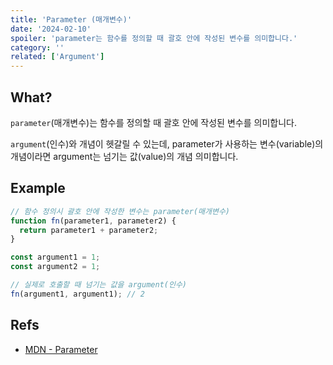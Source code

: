 ```yaml
---
title: 'Parameter (매개변수)'
date: '2024-02-10'
spoiler: 'parameter는 함수를 정의할 때 괄호 안에 작성된 변수를 의미합니다.'
category: ''
related: ['Argument']
---
```


## What?

`parameter`(매개변수)는 함수를 정의할 때 괄호 안에 작성된 변수를 의미합니다.

`argument`(인수)와 개념이 헷갈릴 수 있는데, parameter가 사용하는 변수(variable)의 개념이라면 argument는 넘기는 값(value)의 개념 의미합니다.

## Example

```js
// 함수 정의시 괄호 안에 작성한 변수는 parameter(매개변수)
function fn(parameter1, parameter2) {
  return parameter1 + parameter2;
}

const argument1 = 1;
const argument2 = 1;

// 실제로 호출할 때 넘기는 값을 argument(인수)
fn(argument1, argument1); // 2
```

## Refs

- [MDN - Parameter](https://developer.mozilla.org/ko/docs/Glossary/Parameter)
